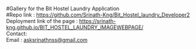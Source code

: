 #Gallery for the Bit Hostel Laundry Application
<br>#Repo link : https://github.com/Srinath-Kng/Bit_Hostel_laundry_Developer2 <br>
Deployment link of the page : https://srinath-kng.github.io/BIT_HOSTEL_LAUNDRY_IMAGEWEBPAGE/ <br>
Contact:<br>
Email : asksrinathnss@gmail.com 
